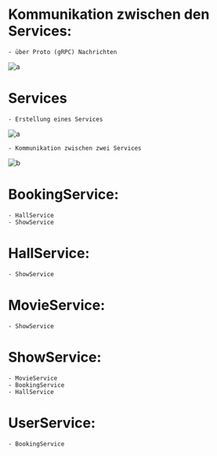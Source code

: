 # Kommunikation zwischen den Services:
    - über Proto (gRPC) Nachrichten
    
![a](https://github.com/ob-vss-ws19/blatt-4-petya/blob/Develop/ProtoBild.PNG)

# Services
    - Erstellung eines Services
![a](https://github.com/ob-vss-ws19/blatt-4-petya/blob/Develop/NewServiceBild.PNG)

    - Kommunikation zwischen zwei Services
![b](https://github.com/ob-vss-ws19/blatt-4-petya/blob/Develop/KommunikationServicesBild.PNG)
# BookingService:
    - HallService
    - ShowService
    
# HallService:
    - ShowService
    
# MovieService:
    - ShowService
    
# ShowService:
    - MovieService
    - BookingService
    - HallService
    
# UserService:
    - BookingService
